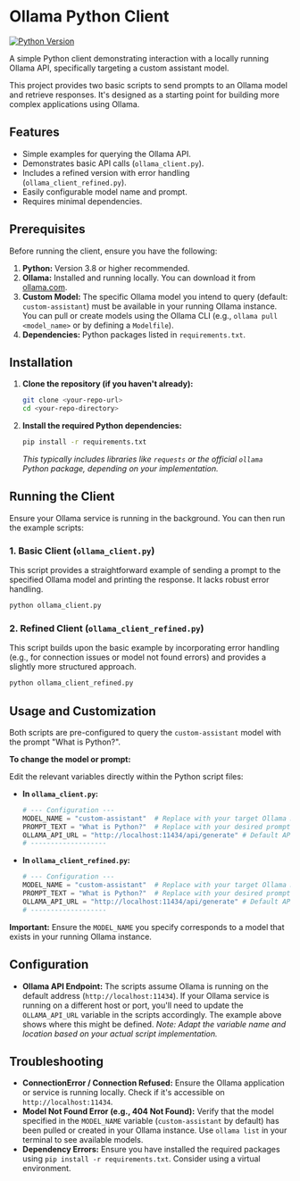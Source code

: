 # Ollama Python Client

[![Python Version](https://img.shields.io/badge/python-3.8%2B-blue.svg)](https://www.python.org/downloads/) <!-- Optional: Add relevant badges -->

A simple Python client demonstrating interaction with a locally running Ollama API, specifically targeting a custom assistant model.

This project provides two basic scripts to send prompts to an Ollama model and retrieve responses. It's designed as a starting point for building more complex applications using Ollama.

## Features

*   Simple examples for querying the Ollama API.
*   Demonstrates basic API calls (`ollama_client.py`).
*   Includes a refined version with error handling (`ollama_client_refined.py`).
*   Easily configurable model name and prompt.
*   Requires minimal dependencies.

## Prerequisites

Before running the client, ensure you have the following:

1.  **Python:** Version 3.8 or higher recommended.
2.  **Ollama:** Installed and running locally. You can download it from [ollama.com](https://ollama.com/).
3.  **Custom Model:** The specific Ollama model you intend to query (default: `custom-assistant`) must be available in your running Ollama instance. You can pull or create models using the Ollama CLI (e.g., `ollama pull <model_name>` or by defining a `Modelfile`).
4.  **Dependencies:** Python packages listed in `requirements.txt`.

## Installation

1.  **Clone the repository (if you haven't already):**
    ```bash
    git clone <your-repo-url>
    cd <your-repo-directory>
    ```

2.  **Install the required Python dependencies:**
    ```bash
    pip install -r requirements.txt
    ```
    *This typically includes libraries like `requests` or the official `ollama` Python package, depending on your implementation.*

## Running the Client

Ensure your Ollama service is running in the background. You can then run the example scripts:

### 1. Basic Client (`ollama_client.py`)

This script provides a straightforward example of sending a prompt to the specified Ollama model and printing the response. It lacks robust error handling.

```bash
python ollama_client.py
```

### 2. Refined Client (`ollama_client_refined.py`)

This script builds upon the basic example by incorporating error handling (e.g., for connection issues or model not found errors) and provides a slightly more structured approach.

```bash
python ollama_client_refined.py
```

## Usage and Customization

Both scripts are pre-configured to query the `custom-assistant` model with the prompt "What is Python?".

**To change the model or prompt:**

Edit the relevant variables directly within the Python script files:

*   **In `ollama_client.py`:**
    ```python
    # --- Configuration ---
    MODEL_NAME = "custom-assistant"  # Replace with your target Ollama model
    PROMPT_TEXT = "What is Python?"  # Replace with your desired prompt
    OLLAMA_API_URL = "http://localhost:11434/api/generate" # Default API endpoint
    # -------------------
    ```

*   **In `ollama_client_refined.py`:**
    ```python
    # --- Configuration ---
    MODEL_NAME = "custom-assistant"  # Replace with your target Ollama model
    PROMPT_TEXT = "What is Python?"  # Replace with your desired prompt
    OLLAMA_API_URL = "http://localhost:11434/api/generate" # Default API endpoint
    # -------------------
    ```

**Important:** Ensure the `MODEL_NAME` you specify corresponds to a model that exists in your running Ollama instance.

## Configuration

*   **Ollama API Endpoint:** The scripts assume Ollama is running on the default address (`http://localhost:11434`). If your Ollama service is running on a different host or port, you'll need to update the `OLLAMA_API_URL` variable in the scripts accordingly. The example above shows where this might be defined. *Note: Adapt the variable name and location based on your actual script implementation.*

## Troubleshooting

*   **ConnectionError / Connection Refused:** Ensure the Ollama application or service is running locally. Check if it's accessible on `http://localhost:11434`.
*   **Model Not Found Error (e.g., 404 Not Found):** Verify that the model specified in the `MODEL_NAME` variable (`custom-assistant` by default) has been pulled or created in your Ollama instance. Use `ollama list` in your terminal to see available models.
*   **Dependency Errors:** Ensure you have installed the required packages using `pip install -r requirements.txt`. Consider using a virtual environment.
